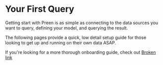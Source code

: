# Your First Query

Getting start with Preen is as simple as connecting to the data sources you want to query, defining your model, and querying the result.



The following pages provide a quick, low detail setup guide for those looking to get up and running on their own data ASAP.



If you're looking for a more thorough onboarding guide, check out [Broken link](broken-reference "mention")
